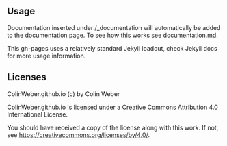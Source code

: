


## Usage

Documentation inserted under \/\_documentation will automatically be added to the documentation page.  To see how this works see documentation.md.

This gh-pages uses a relatively standard Jekyll loadout, check Jekyll docs for more usage information.

## Licenses

ColinWeber.github.io (c) by Colin Weber

ColinWeber.github.io is licensed under a
Creative Commons Attribution 4.0 International License.

You should have received a copy of the license along with this
work. If not, see <https://creativecommons.org/licenses/by/4.0/>.
